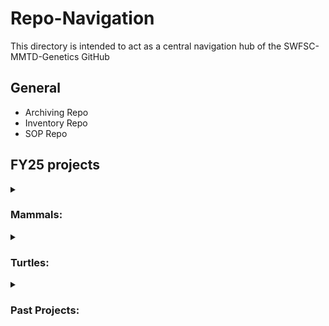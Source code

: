 Repo-Navigation
===============
This directory is intended to act as a central navigation hub of the SWFSC-MMTD-Genetics GitHub

## General
  - Archiving Repo
  - Inventory Repo
  - SOP Repo

## FY25 projects

<details>
<summary>  
  
### Mammals: 
</summary>

  - Mammal Species ID
  - Spotted Seal Sexing/Sequencing
  - False Killer Whale Sequencing
  - Mammal eDNA pilot project
  - Harbor Seal MyBaits Mitogenome

</details>
<details>
<summary>
  
### Turtles:
</summary>

  - Green Turtle CA in-water
  - Turtle Bycatch
  - Atlantic Leatherback GTseq
  - So. Cal Green eDNA
  - Loggerhead Relocation Sequencing
  - Atlantic Green turtle Sequencing
  - Epigenetics DNA prep
  - Leatherback Novogene DNA prep

  </details>  
<details>
<summary>
  
### Past Projects:
</summary>
<details>
  
</details>

